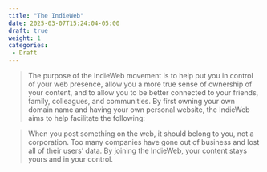 ```yaml
---
title: "The IndieWeb"
date: 2025-03-07T15:24:04-05:00
draft: true
weight: 1
categories:
 - Draft
---
```


> The purpose of the IndieWeb movement is to help put you in control of your web presence, allow you a more true sense of ownership of your content, and to allow you to be better connected to your friends, family, colleagues, and communities. By first owning your own domain name and having your own personal website, the IndieWeb aims to help facilitate the following:

> When you post something on the web, it should belong to you, not a corporation. Too many companies have gone out of business and lost all of their users’ data. By joining the IndieWeb, your content stays yours and in your control.

